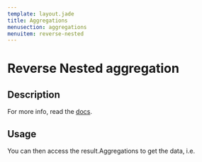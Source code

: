 ```yaml
---
template: layout.jade
title: Aggregations
menusection: aggregations
menuitem: reverse-nested
---
```



# Reverse Nested aggregation

## Description

For more info, read the [docs]().

## Usage



You can then access the result.Aggregations to get the data, i.e.

